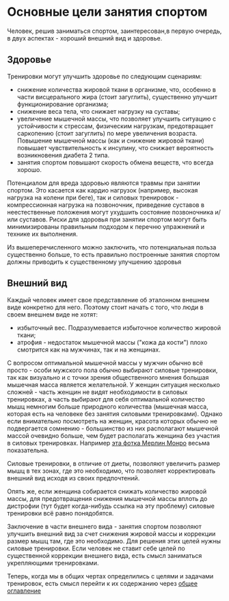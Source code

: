 # Основные цели занятия спортом

Человек, решив заниматься спортом, заинтересован,в первую очередь, в двух аспектах - хороший внешний вид и здоровье.

## Здоровье
Тренировки могут улучшить здоровье по следующим сценариям:
- снижение количества жировой ткани в организме, что, особенно в части висцерального жира (стоит загуглить), существенно улучшит функционирование организма;
- снижение веса тела, что снижает нагрузку на суставы;
- увеличение мышечной массы, что позволяет улучшить ситуацию с устойчивости к стрессам, физическим нагрузкам, предотвращает саркопению (стоит загуглить) по мере увеличения возраста. Повышение мышечной массы (как и снижение жировой ткани) повышает чувствительность к инсулину, что снижает вероятность возникновения диабета 2 типа.
- занятия спортом повышают скорость обмена веществ, что всегда хорошо.

Потенциалом для вреда здоровью являются травмы при занятии спортом. Это касается как кардио нагрузок (например, высокая нагрузка на колени при беге), так и силовых тренировок - компрессионная нагрузка на позвоночник, приведение суставов в неестественные положения могут ухудшить состояние позвоночника и/или суставов. Риски для здоровья при занятии спортом могут быть минимизированы правильным подходом к перечню упражнений и технике их выполнения.

Из вышеперечисленного можно заключить, что потенциальная польза существенно больше, то есть правильно построенные занятия спортом должны приводить к существенному улучшению здоровья

## Внешний вид
Каждый человек имеет свое представление об эталонном внешнем виде конкретно для него. Поэтому стоит начать с того, что люди в своем внешнем виде не хотят:
- избыточный вес. Подразумевается избыточное количество жировой ткани;
- атрофия - недостаток мышечной массы ("кожа да кости") плохо смотрится как на мужчинах, так и на женщинах. 

С вопросом оптимальной мышечной массы у мужчин обычно всё просто - особи мужского пола обычно выбирают силовые тренировки, так как визуально и с точки зрения общественного мнения большая мышечная масса является желательной. 
У женщин ситуация несколько сложней - часть женщин не видят необходимости в силовых тренировках, а часть выбирают для себя оптимальной количество мышц немногим больше природного количества (мышечная масса, которая есть на человеке без занятия силовыми тренировками). Однако если внимательно посмотреть на женщин, красота которых обычно не подвергается сомнению - большинство из них располагают мышечной массой очевидно больше, чем будет располагать женщина без участия в силовых тренировках. Например [эта фотка Мерлин Монро](https://familypedia.fandom.com/wiki/Marilyn_Monroe_(1926-1962)?file=Marilyn_Monroe_in_Niagara.jpg) весьма показательна.

Силовые тренировки, в отличие от диеты, позволяют увеличить размер мышц в тех зонах, где это необходимо, что позволяет корректировать внешний вид исходя из своих предпочтений.

Опять же, если женщина собирается снижать количество жировой массы, для предотвращения снижения мышечной массы вплоть до дистрофии (тут будет когда-нибудь ссылка на эту проблему) силовые тренировки всё равно понядобятся.

Заключение в части внешнего вида - занятия спортом позволяют улучшить внешний вид за счет снижения жировой массы и коррекции размер мышц там, где это необходимо. Для решения этих целей нужны силовые тренировки. Если человек не ставит себе целей по существенной коррекции внешнего вида, есть смысл заниматься укрепляющими тренировками.

Теперь, когда мы в общих чертах определились с целями и задачами тренировок, есть смысл перейти к их содержанию через [общее оглавление](readme.md)

